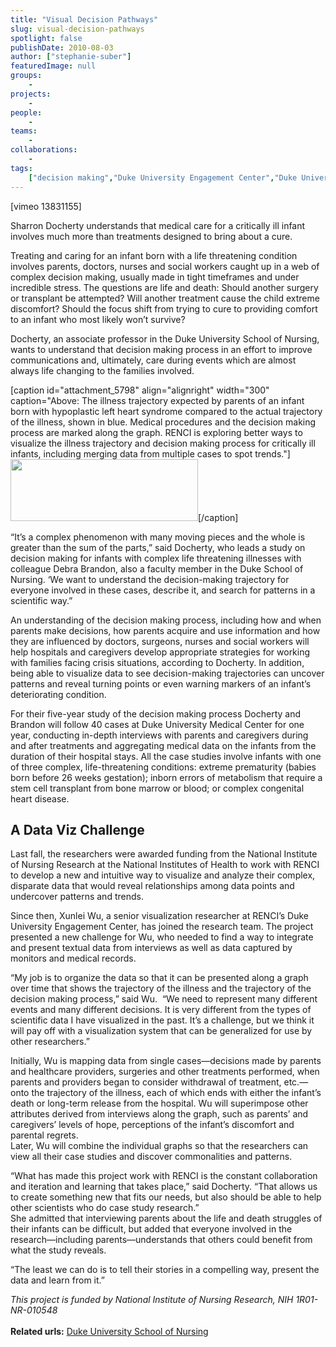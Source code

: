 ```yaml
---
title: "Visual Decision Pathways"
slug: visual-decision-pathways
spotlight: false
publishDate: 2010-08-03
author: ["stephanie-suber"]
featuredImage: null
groups:
    - 
projects:
    - 
people:
    - 
teams: 
    - 
collaborations:
    - 
tags:
    ["decision making","Duke University Engagement Center","Duke University School of Nursing","visualization"]
---
```

<p>[vimeo 13831155]</p>

<p>Sharron Docherty understands that medical care for a critically ill infant involves much more than treatments designed to bring about a cure.<!--more--></p>

<p>Treating and caring for an infant born with a life threatening condition involves parents, doctors, nurses and social workers caught up in a web of complex decision making, usually made in tight timeframes and under incredible stress. The questions are life and death: Should another surgery or transplant be attempted? Will another treatment cause the child extreme discomfort? Should the focus shift from trying to cure to providing comfort to an infant who most likely won’t survive?</p>

<p>Docherty, an associate professor in the Duke University School of Nursing, wants to understand that decision making process in an effort to improve communications and, ultimately, care during events which are almost always life changing to the families involved.</p>

[caption id="attachment_5798" align="alignright" width="300" caption="Above: The illness trajectory expected by parents of an infant born with hypoplastic left heart syndrome compared to the actual trajectory of the illness, shown in blue. Medical procedures and the decision making process are marked along the graph. RENCI is exploring better ways to visualize the illness trajectory and decision making process for critically ill infants, including merging data from multiple cases to spot trends."]<a title="The illness trajectory expected by parents of an infant born with hypoplastic left heart syndrome compared to the actual trajectory of the illness, shown in blue. Medical procedures and the decision making process are marked along the graph. RENCI is exploring better ways to visualize the illness trajectory and decision making process for critically ill infants, including merging data from multiple cases to spot trends." href="https://www.renci.org/wp-content/uploads/2010/08/Infant-Graphic.jpg"><img class="size-medium wp-image-5798" title="Infant Graphic" src="https://www.renci.org/wp-content/uploads/2010/08/Infant-Graphic-300x99.jpg" alt="" width="300" height="99" /></a>[/caption]

<p>“It’s a complex phenomenon with many moving pieces and the whole is greater than the sum of the parts,” said Docherty, who leads a study on decision making for infants with complex life threatening illnesses with colleague Debra Brandon, also a faculty member in the Duke School of Nursing. ‘We want to understand the decision-making trajectory for everyone involved in these cases, describe it, and search for patterns in a scientific way.”</p>

<p>An understanding of the decision making process, including how and when parents make decisions, how parents acquire and use information and how they are influenced by doctors, surgeons, nurses and social workers will help hospitals and caregivers develop appropriate strategies for working with families facing crisis situations, according to Docherty. In addition, being able to visualize data to see decision-making trajectories can uncover patterns and reveal turning points or even warning markers of an infant’s deteriorating condition.</p>

<p>For their five-year study of the decision making process Docherty and Brandon will follow 40 cases at Duke University Medical Center for one year, conducting in-depth interviews with parents and caregivers during and after treatments and aggregating medical data on the infants from the duration of their hospital stays. All the case studies involve infants with one of three complex, life-threatening conditions: extreme prematurity (babies born before 26 weeks gestation); inborn errors of metabolism that require a stem cell transplant from bone marrow or blood; or complex congenital heart disease.</p>

<h2 class="renci_head">A Data Viz Challenge</h2>

<p>Last fall, the researchers were awarded funding from the National Institute of Nursing Research at the National Institutes of Health to work with RENCI to develop a new and intuitive way to visualize and analyze their complex, disparate data that would reveal relationships among data points and undercover patterns and trends.</p>

<p>Since then, Xunlei Wu, a senior visualization researcher at RENCI’s Duke University Engagement Center, has joined the research team. The project presented a new challenge for Wu, who needed to find a way to integrate and present textual data from interviews as well as data captured by monitors and medical records.</p>

<p>“My job is to organize the data so that it can be presented along a graph over time that shows the trajectory of the illness and the trajectory of the decision making process,” said Wu.  “We need to represent many different events and many different decisions. It is very different from the types of scientific data I have visualized in the past. It’s a challenge, but we think it will pay off with a visualization system that can be generalized for use by other researchers.”</p>

<p>Initially, Wu is mapping data from single cases—decisions made by parents and healthcare providers, surgeries and other treatments performed, when parents and providers began to consider withdrawal of treatment, etc.—onto the trajectory of the illness, each of which ends with either the infant’s death or long-term release from the hospital. Wu will superimpose other attributes derived from interviews along the graph, such as parents’ and caregivers’ levels of hope, perceptions of the infant’s discomfort and parental regrets. <br />
 Later, Wu will combine the individual graphs so that the researchers can view all their case studies and discover commonalities and patterns.</p>

<p>“What has made this project work with RENCI is the constant collaboration and iteration and learning that takes place,” said Docherty. “That allows us to create something new that fits our needs, but also should be able to help other scientists who do case study research.”<br />
 She admitted that interviewing parents about the life and death struggles of their infants can be difficult, but added that everyone involved in the research—including parents—understands that others could benefit from what the study reveals.</p>

<p>“The least we can do is to tell their stories in a compelling way, present the data and learn from it.”</p>

<p><em>This project is funded by National Institute of Nursing Research, NIH 1R01-NR-010548</em><br />
 <strong><br />
 Related urls:</strong> <a href="http://nursing.duke.edu/" target="_blank">Duke University School of Nursing </a></p>
